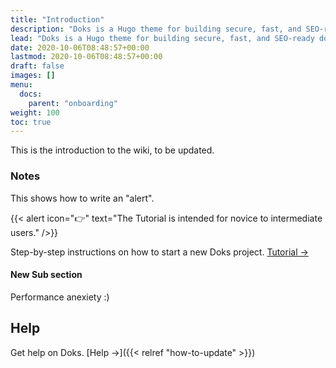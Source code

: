 ```yaml
---
title: "Introduction"
description: "Doks is a Hugo theme for building secure, fast, and SEO-ready documentation websites, which you can easily update and customize."
lead: "Doks is a Hugo theme for building secure, fast, and SEO-ready documentation websites, which you can easily update and customize."
date: 2020-10-06T08:48:57+00:00
lastmod: 2020-10-06T08:48:57+00:00
draft: false
images: []
menu:
  docs:
    parent: "onboarding"
weight: 100
toc: true
---
```


This is the introduction to the wiki, to be updated.

### Notes

This shows how to write an "alert".

{{< alert icon="👉" text="The Tutorial is intended for novice to intermediate users." />}}

Step-by-step instructions on how to start a new Doks project. [Tutorial →](https://getdoks.org/tutorial/introduction/)

#### New Sub section 

Performance anexiety :) 

## Help

Get help on Doks. [Help →]({{< relref "how-to-update" >}})
